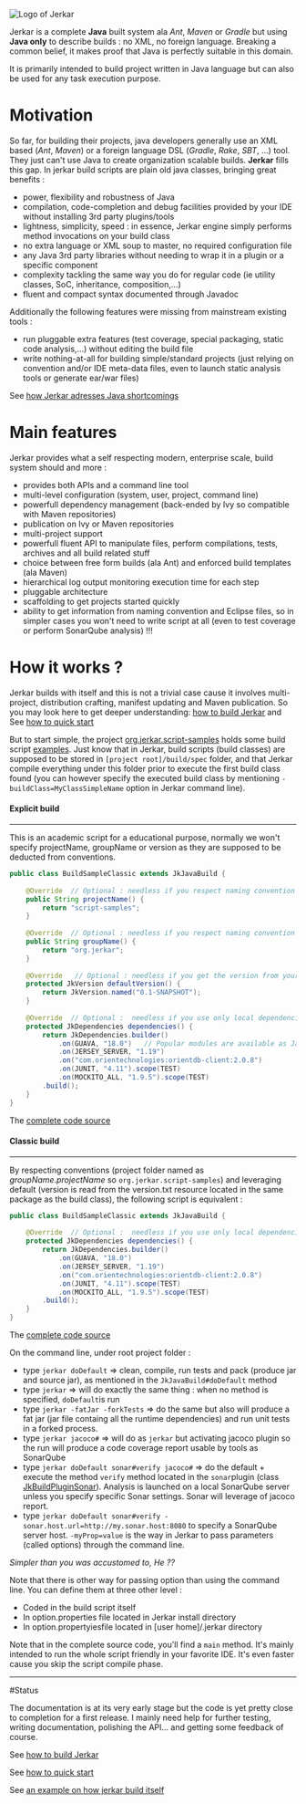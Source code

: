 ![Logo of Jerkar](https://github.com/jerkar/jerkar/blob/master/doc/jerkar.png)

Jerkar is a complete **Java** built system ala _Ant_, _Maven_ or _Gradle_ but using **Java only** to describe builds : no XML, no foreign language.
Breaking a common belief, it makes proof that Java is perfectly suitable in this domain.

It is primarily intended to build project written in Java language but can also be used for any task execution purpose.

# Motivation
So far, for building their projects, java developers generally use an XML based (_Ant_, _Maven_) or a foreign language DSL (_Gradle_, _Rake_, _SBT_, ...) tool.
They just can't use Java to create organization scalable builds. **Jerkar** fills this gap. In jerkar build scripts are plain old java classes, bringing great benefits :

* power, flexibility and robustness of Java
* compilation, code-completion and debug facilities provided by your IDE without installing 3rd party plugins/tools
* lightness, simplicity, speed : in essence, Jerkar engine simply performs method invocations on your build class
* no extra language or XML soup to master, no required configuration file
* any Java 3rd party libraries without needing to wrap it in a plugin or a specific component
* complexity tackling the same way you do for regular code (ie utility classes, SoC, inheritance, composition,...) 
* fluent and compact syntax documented through Javadoc

Additionally the following features were missing from mainstream existing tools :
* run pluggable extra features (test coverage, special packaging, static code analysis,...) without editing the build file
* write nothing-at-all for building simple/standard projects (just relying on convention and/or IDE meta-data files, even to launch static analysis tools or generate ear/war files)

See [how Jerkar adresses Java shortcomings](doc/readme-parts/java-adress-shortcomings.md) 

# Main features
Jerkar provides what a self respecting modern, enterprise scale, build system should and more :
* provides both APIs and a command line tool
* multi-level configuration (system, user, project, command line)
* powerfull dependency management (back-ended by Ivy so compatible with Maven repositories)
* publication on Ivy or Maven repositories
* multi-project support
* powerfull fluent API to manipulate files, perform  compilations, tests, archives and all build related stuff
* choice between free form builds (ala Ant) and enforced build templates (ala Maven)
* hierarchical log output monitoring execution time for each step
* pluggable architecture
* scaffolding to get projects started quickly
* ability to get information from naming convention and Eclipse files, so in simpler cases you won't need to write script at all (even to test coverage or perform SonarQube analysis) !!!

# How it works ?
Jerkar builds with itself and this is not a trivial case cause it involves multi-project, distribution crafting, 
manifest updating and Maven publication. So you may look here to get deeper understanding: [how to build Jerkar](doc/readme-parts/build-jerkar.md) and  See [how to quick start](doc/readme-parts/quick-start.md)

But to start simple, the project [org.jerkar.script-samples](org.jerkar.script-samples) holds some build script [examples](org.jerkar.script-samples/build/spec/org/jerkar/scriptsamples). 
Just know that in Jerkar, build scripts (build classes) are supposed to be stored in `[project root]/build/spec` folder,
and that Jerkar compile everything under this folder prior to execute the first build class found 
(you can however specify the executed build class by mentioning `-buildClass=MyClassSimpleName` option in Jerkar command line).

#### Explicit build
___
This is an academic script for a educational purpose, normally we won't specify projectName, groupName or version
as they are supposed to be deducted from conventions.
```java
public class BuildSampleClassic extends JkJavaBuild {
	
	@Override  // Optional : needless if you respect naming convention
	public String projectName() {
		return "script-samples";
	}
	
	@Override  // Optional : needless if you respect naming convention
	public String groupName() {
		return "org.jerkar";
	}
	
	@Override   // Optional : needless if you get the version from your SCM or version.txt resource
	protected JkVersion defaultVersion() {
		return JkVersion.named("0.1-SNAPSHOT");
	}
	
	@Override  // Optional :  needless if you use only local dependencies
	protected JkDependencies dependencies() {
		return JkDependencies.builder()
			.on(GUAVA, "18.0")   // Popular modules are available as Java constant
			.on(JERSEY_SERVER, "1.19")
			.on("com.orientechnologies:orientdb-client:2.0.8")
			.on(JUNIT, "4.11").scope(TEST)
			.on(MOCKITO_ALL, "1.9.5").scope(TEST)
		.build();
	}
}
```
The [complete code source](org.jerkar.script-samples/build/spec/org/jerkar/scriptsamples/BuildSampleClassicExplicit.java)

#### Classic build
___
By respecting conventions (project folder named as _groupName_._projectName_ so `org.jerkar.script-samples`)
and leveraging default (version is read from the version.txt resource located in the same package as the build class), the following script is equivalent :

```java
public class BuildSampleClassic extends JkJavaBuild {
	
	@Override  // Optional :  needless if you use only local dependencies
	protected JkDependencies dependencies() {
		return JkDependencies.builder() 
			.on(GUAVA, "18.0")  
			.on(JERSEY_SERVER, "1.19")
			.on("com.orientechnologies:orientdb-client:2.0.8")
			.on(JUNIT, "4.11").scope(TEST)
			.on(MOCKITO_ALL, "1.9.5").scope(TEST)
		.build();
	}	
}
```
The [complete code source](org.jerkar.script-samples/build/spec/org/jerkar/scriptsamples/BuildSampleClassic.java)

On the command line, under root project folder :
- type `jerkar doDefault` => clean, compile, run tests and pack (produce jar and source jar), as mentioned in the `JkJavaBuild#doDefault` method
- type `jerkar` => will do exactly the same thing : when no method is specified, `doDefault`is run
- type `jerkar -fatJar -forkTests` => do the same but also will produce a fat jar 
(jar file containg all the runtime dependencies) and run unit tests in a forked process.
- type `jerkar jacoco#` => will do as `jerkar` but activating jacoco plugin so the run will produce 
a code coverage report usable by tools as SonarQube
- type `jerkar doDefault sonar#verify jacoco#` => do the default + execute the method `verify` method located in the `sonar`plugin 
(class [JkBuildPluginSonar](org.jerkar.plugins-sonar/src/main/java/org/jerkar/plugins/sonar/JkBuildPluginSonar.java)).
Analysis is launched on a local SonarQube server unless you specify specific Sonar settings. Sonar will leverage of jacoco report.
- type `jerkar doDefault sonar#verify -sonar.host.url=http://my.sonar.host:8080` to specify a SonarQube server host. `-myProp=value` is the way
in Jerkar to pass parameters (called options) through the command line.

_Simpler than you was accustomed to, He ??_

Note that there is other way for passing option than using the command line. You can define them at three other level :
- Coded in the build script itself
- In option.properties file located in Jerkar install directory
- In option.propertyiesfile located in [user home]/.jerkar directory

Note that in the complete source code, you'll find a `main` method. It's mainly intended to run the whole script friendly in your favorite IDE.
It's even faster cause you skip the script compile phase.
___
#Status

The documentation is at its very early stage but the code is yet pretty close to completion for a first release. 
I mainly need help for further testing, writing documentation, polishing the API... and getting some feedback of course.

See [how to build Jerkar](doc/readme-parts/build-jerkar.md)

See [how to quick start](doc/readme-parts/quick-start.md)

See [an example on how jerkar build itself](doc/readme-parts/example-jerkar-core.md)
    
        